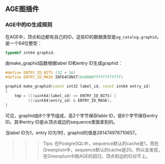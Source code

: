 ## AGE图插件

### AGE中的ID生成规则

在AGE中，顶点和边都有自己的ID，这些ID的数据类型是```ag_catalog.graphid```，是一个64位整型：

```cpp
typedef int64 graphid;
```

由make_graphid函数根据label ID和entry ID生成graphid：

```cpp
#define ENTRY_ID_BITS (32 + 16)
#define ENTRY_ID_MASK INT64CONST(0x0000ffffffffffff)

graphid make_graphid(const int32 label_id, const int64 entry_id)
{
    tmp = (((uint64)label_id) << ENTRY_ID_BITS) |
          (((uint64)entry_id) & ENTRY_ID_MASK);
}
```

可见，graphid由8个字节组成，高2个字节保存lable ID，低6个字节保存entry ID。其中entry ID是从顶点或边的sequence里面拿到的。

当label ID为1，entry ID为1时，graphid的值是281474976710657。

>>> Tips: 在PostgreSQL中，sequence默认的cache是1，而在Greenplum中，sequence默认的cache是20。所以会发现，在Greenplum中跑AGE的回归，顶点和边的ID对不上。


